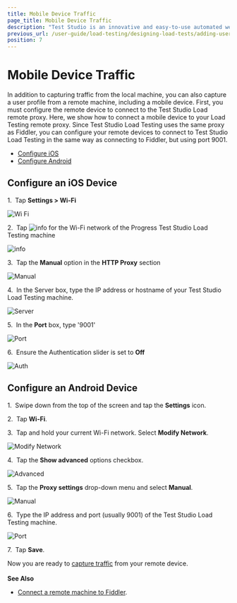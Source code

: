 ```yaml
---
title: Mobile Device Traffic
page_title: Mobile Device Traffic
description: "Test Studio is an innovative and easy-to-use automated web, WPF and load testing solution. Test Studio tests support essential technologies like ASP.NET AJAX, Silverlight, PHP and MVC. HTML5, Testing framework, functional testing, performance testing, load testing, exploratory testing, manual testing."
previous_url: /user-guide/load-testing/designing-load-tests/adding-user-profiles/capture-remote-traffic.aspx
position: 7
---
```

# Mobile Device Traffic


 In addition to capturing traffic from the local machine, you can also capture a user profile from a remote machine, including a mobile device. First, you must configure the remote device to connect to the Test Studio Load remote proxy. Here, we show how to connect a mobile device to your Load Testing remote proxy. Since Test Studio Load Testing uses the same proxy as Fiddler, you can configure your remote devices to connect to Test Studio Load Testing in the same way as connecting to Fiddler, but using port 9001.




- [Configure iOS](/features/testing-types/load-testing/configure-remote-device#configure-an-ios-device)
- [Configure Android](/features/testing-types/load-testing/configure-remote-device#configure-an-android-device)


## Configure an iOS Device

1.&nbsp; Tap **Settings > Wi-Fi**

![Wi Fi][1]

2.&nbsp; Tap ![info][2] for the Wi-Fi network of the Progress Test Studio Load Testing machine

![info][3]

3.&nbsp; Tap the **Manual** option in the **HTTP Proxy** section

![Manual][4]

4.&nbsp; In the Server box, type the IP address or hostname of your Test Studio Load Testing machine.

![Server][5]

5.&nbsp; In the **Port** box, type '9001'

![Port][6]

6.&nbsp; Ensure the Authentication slider is set to **Off**

![Auth][7]

## Configure an Android Device

1.&nbsp; Swipe down from the top of the screen and tap the **Settings** icon.

2.&nbsp; Tap **Wi-Fi**.

3.&nbsp; Tap and hold your current Wi-Fi network. Select **Modify Network**.

![Modify Network][8]

4.&nbsp; Tap the **Show advanced** options checkbox.

![Advanced][9]

5.&nbsp; Tap the **Proxy settings** drop-down menu and select **Manual**.

![Manual][10]

6.&nbsp; Type the IP address and port (usually 9001) of the Test Studio Load Testing machine.

![Port][11]

7.&nbsp; Tap **Save**.


Now you are ready to <a href="/features/testing-types/load-testing/capturing-traffic" target="_blank">capture traffic</a> from your remote device. 
<br>
<br>
**See Also**

- <a href="http://docs.telerik.com/fiddler/Configure-Fiddler/Tasks/MonitorRemoteMachine" target="_blank">Connect a remote machine to Fiddler</a>.

[1]: /img/features/testing-types/load-testing/configure-remote-device/fig1.png
[2]: /img/features/testing-types/load-testing/configure-remote-device/fig2.png
[3]: /img/features/testing-types/load-testing/configure-remote-device/fig3.png
[4]: /img/features/testing-types/load-testing/configure-remote-device/fig4.png
[5]: /img/features/testing-types/load-testing/configure-remote-device/fig5.png
[6]: /img/features/testing-types/load-testing/configure-remote-device/fig6.png
[7]: /img/features/testing-types/load-testing/configure-remote-device/fig7.png
[8]: /img/features/testing-types/load-testing/configure-remote-device/fig8.png
[9]: /img/features/testing-types/load-testing/configure-remote-device/fig9.png
[10]: /img/features/testing-types/load-testing/configure-remote-device/fig10.png
[11]: /img/features/testing-types/load-testing/configure-remote-device/fig11.png
